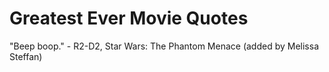 # Greatest Ever Movie Quotes

"Beep boop." - R2-D2, Star Wars: The Phantom Menace (added by Melissa Steffan)
